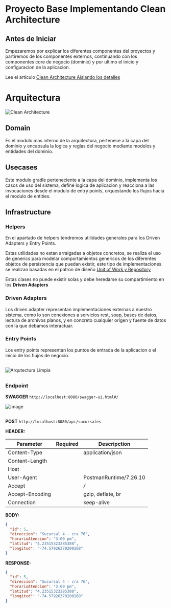 # Proyecto Base Implementando Clean Architecture

## Antes de Iniciar

Empezaremos por explicar los diferentes componentes del proyectos y partiremos de los componentes externos, continuando
con los componentes core de negocio (dominio) y por ultimo el inicio y configuracion de la aplicacion.

Lee el
articulo [Clean Architecture  Aislando los detalles](https://medium.com/bancolombia-tech/clean-architecture-aislando-los-detalles-4f9530f35d7a)

# Arquitectura

![Clean Architecture](https://miro.medium.com/max/1400/1*ZdlHz8B0-qu9Y-QO3AXR_w.png)

## Domain

Es el modulo mas interno de la arquitectura, pertenece a la capa del dominio y encapsula la logica y reglas del negocio
mediante modelos y entidades del dominio.

## Usecases

Este modulo gradle perteneciente a la capa del dominio, implementa los casos de uso del sistema, define logica de
aplicacion y reacciona a las invocaciones desde el modulo de entry points, orquestando los flujos hacia el modulo de
entities.

## Infrastructure

### Helpers

En el apartado de helpers tendremos utilidades generales para los Driven Adapters y Entry Points.

Estas utilidades no estan arraigadas a objetos concretos, se realiza el uso de generics para modelar comportamientos
genericos de los diferentes objetos de persistencia que puedan existir, este tipo de implementaciones se realizan
basadas en el patron de
diseño [Unit of Work y Repository](https://medium.com/@krzychukosobudzki/repository-design-pattern-bc490b256006)

Estas clases no puede existir solas y debe heredarse su compartimiento en los **Driven Adapters**

### Driven Adapters

Los driven adapter representan implementaciones externas a nuestro sistema, como lo son conexiones a servicios rest,
soap, bases de datos, lectura de archivos planos, y en concreto cualquier origen y fuente de datos con la que debamos
interactuar.

### Entry Points

Los entry points representan los puntos de entrada de la aplicacion o el inicio de los flujos de negocio.

##

##

![Arqutectura Limpia](https://user-images.githubusercontent.com/17706660/115155574-40306380-a046-11eb-9f1e-10f513757993.png)

##

##

### Endpoint

**SWAGGER**
``http://localhost:8080/swagger-ui.html#/``

![image](https://user-images.githubusercontent.com/17706660/115325207-cf29a280-a150-11eb-9aeb-34172fcafbe0.png)
##
**POST**
``http://localhost:8080/api/sucursales``

**HEADER:**

| Parameter    | Required     | Descripction |
| ------------ | ------------ | ------------ |
|  Content-Type      |  |application/json | 
|  Content-Length         |   |<calculated when request is sent>| 
|  Host|   |<calculated when request is sent> |  
|  User-Agent      |  |PostmanRuntime/7.26.10 |
|  Accept       |   |*/* | 
|  Accept-Encoding  |   |gzip, deflate, br |
|  Connection     |   |keep-alive |

**BODY:**

```json
{
  "id": 5,
  "direccion": "Sucursal 4 - cra 76",
  "horarioAtencion": "3:00 pm",
  "latitud": "4.23515323285388",
  "longitud": "-74.57926370200168"
}
```

**RESPONSE:**

```json
{
  "id": 5,
  "direccion": "Sucursal 4 - cra 76",
  "horarioAtencion": "3:00 pm",
  "latitud": "4.23515323285388",
  "longitud": "-74.57926370200168"
}
```
